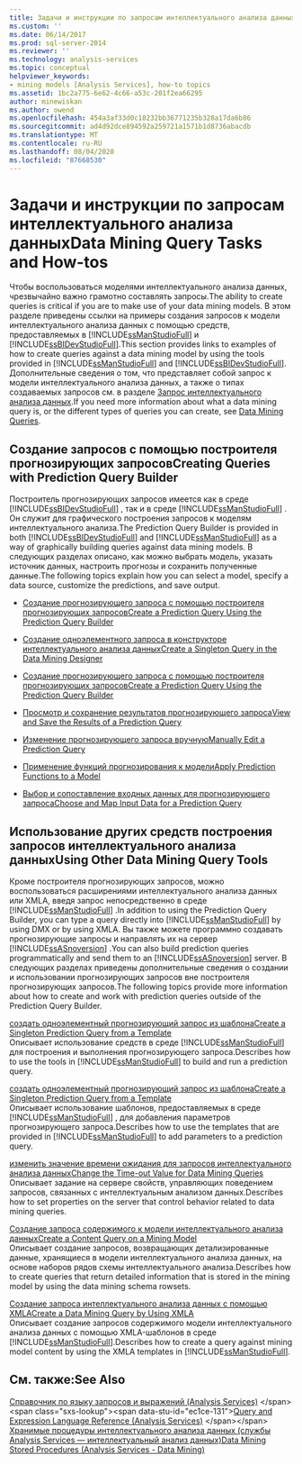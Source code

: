 ```yaml
---
title: Задачи и инструкции по запросам интеллектуального анализа данных | Документация Майкрософт
ms.custom: ''
ms.date: 06/14/2017
ms.prod: sql-server-2014
ms.reviewer: ''
ms.technology: analysis-services
ms.topic: conceptual
helpviewer_keywords:
- mining models [Analysis Services], how-to topics
ms.assetid: 1bc2a775-6e62-4c66-a53c-201f2ea66295
author: minewiskan
ms.author: owend
ms.openlocfilehash: 454a3af33d0c18232bb36771235b328a17da6b86
ms.sourcegitcommit: ad4d92dce894592a259721a1571b1d8736abacdb
ms.translationtype: MT
ms.contentlocale: ru-RU
ms.lasthandoff: 08/04/2020
ms.locfileid: "87668530"
---
```

# <a name="data-mining-query-tasks-and-how-tos"></a><span data-ttu-id="ec1ce-102">Задачи и инструкции по запросам интеллектуального анализа данных</span><span class="sxs-lookup"><span data-stu-id="ec1ce-102">Data Mining Query Tasks and How-tos</span></span>
  <span data-ttu-id="ec1ce-103">Чтобы воспользоваться моделями интеллектуального анализа данных, чрезвычайно важно грамотно составлять запросы.</span><span class="sxs-lookup"><span data-stu-id="ec1ce-103">The ability to create queries is critical if you are to make use of your data mining models.</span></span> <span data-ttu-id="ec1ce-104">В этом разделе приведены ссылки на примеры создания запросов к модели интеллектуального анализа данных с помощью средств, предоставляемых в [!INCLUDE[ssManStudioFull](../../includes/ssmanstudiofull-md.md)] и [!INCLUDE[ssBIDevStudioFull](../../includes/ssbidevstudiofull-md.md)].</span><span class="sxs-lookup"><span data-stu-id="ec1ce-104">This section provides links to examples of how to create queries against a data mining model by using the tools provided in [!INCLUDE[ssManStudioFull](../../includes/ssmanstudiofull-md.md)] and [!INCLUDE[ssBIDevStudioFull](../../includes/ssbidevstudiofull-md.md)].</span></span> <span data-ttu-id="ec1ce-105">Дополнительные сведения о том, что представляет собой запрос к модели интеллектуального анализа данных, а также о типах создаваемых запросов см. в разделе [Запрос интеллектуального анализа данных](data-mining-queries.md).</span><span class="sxs-lookup"><span data-stu-id="ec1ce-105">If you need more information about what a data mining query is, or the different types of queries you can create, see [Data Mining Queries](data-mining-queries.md).</span></span>  
  
## <a name="creating-queries-with-prediction-query-builder"></a><span data-ttu-id="ec1ce-106">Создание запросов с помощью построителя прогнозирующих запросов</span><span class="sxs-lookup"><span data-stu-id="ec1ce-106">Creating Queries with Prediction Query Builder</span></span>  
 <span data-ttu-id="ec1ce-107">Построитель прогнозирующих запросов имеется как в среде [!INCLUDE[ssBIDevStudioFull](../../includes/ssbidevstudiofull-md.md)] , так и в среде [!INCLUDE[ssManStudioFull](../../includes/ssmanstudiofull-md.md)] . Он служит для графического построения запросов к моделям интеллектуального анализа.</span><span class="sxs-lookup"><span data-stu-id="ec1ce-107">The Prediction Query Builder is provided in both [!INCLUDE[ssBIDevStudioFull](../../includes/ssbidevstudiofull-md.md)] and [!INCLUDE[ssManStudioFull](../../includes/ssmanstudiofull-md.md)] as a way of graphically building queries against data mining models.</span></span> <span data-ttu-id="ec1ce-108">В следующих разделах описано, как можно выбрать модель, указать источник данных, настроить прогнозы и сохранить полученные данные.</span><span class="sxs-lookup"><span data-stu-id="ec1ce-108">The following topics explain how you can select a model, specify a data source, customize the predictions, and save output.</span></span>  
  
-   [<span data-ttu-id="ec1ce-109">Создание прогнозирующего запроса с помощью построителя прогнозирующих запросов</span><span class="sxs-lookup"><span data-stu-id="ec1ce-109">Create a Prediction Query Using the Prediction Query Builder</span></span>](create-a-prediction-query-using-the-prediction-query-builder.md)  
  
-   [<span data-ttu-id="ec1ce-110">Создание одноэлементного запроса в конструкторе интеллектуального анализа данных</span><span class="sxs-lookup"><span data-stu-id="ec1ce-110">Create a Singleton Query in the Data Mining Designer</span></span>](create-a-singleton-query-in-the-data-mining-designer.md)  
  
-   [<span data-ttu-id="ec1ce-111">Создание прогнозирующего запроса с помощью построителя прогнозирующих запросов</span><span class="sxs-lookup"><span data-stu-id="ec1ce-111">Create a Prediction Query Using the Prediction Query Builder</span></span>](create-a-prediction-query-using-the-prediction-query-builder.md)  
  
-   [<span data-ttu-id="ec1ce-112">Просмотр и сохранение результатов прогнозирующего запроса</span><span class="sxs-lookup"><span data-stu-id="ec1ce-112">View and Save the Results of a Prediction Query</span></span>](view-and-save-the-results-of-a-prediction-query.md)  
  
-   [<span data-ttu-id="ec1ce-113">Изменение прогнозирующего запроса вручную</span><span class="sxs-lookup"><span data-stu-id="ec1ce-113">Manually Edit a Prediction Query</span></span>](manually-edit-a-prediction-query.md)  
  
-   [<span data-ttu-id="ec1ce-114">Применение функций прогнозирования к модели</span><span class="sxs-lookup"><span data-stu-id="ec1ce-114">Apply Prediction Functions to a Model</span></span>](apply-prediction-functions-to-a-model.md)  
  
-   [<span data-ttu-id="ec1ce-115">Выбор и сопоставление входных данных для прогнозирующего запроса</span><span class="sxs-lookup"><span data-stu-id="ec1ce-115">Choose and Map Input Data for a Prediction Query</span></span>](choose-and-map-input-data-for-a-prediction-query.md)  
  
## <a name="using-other-data-mining-query-tools"></a><span data-ttu-id="ec1ce-116">Использование других средств построения запросов интеллектуального анализа данных</span><span class="sxs-lookup"><span data-stu-id="ec1ce-116">Using Other Data Mining Query Tools</span></span>  
 <span data-ttu-id="ec1ce-117">Кроме построителя прогнозирующих запросов, можно воспользоваться расширениями интеллектуального анализа данных или XMLA, введя запрос непосредственно в среде [!INCLUDE[ssManStudioFull](../../includes/ssmanstudiofull-md.md)] .</span><span class="sxs-lookup"><span data-stu-id="ec1ce-117">In addition to using the Prediction Query Builder, you can type a query directly into [!INCLUDE[ssManStudioFull](../../includes/ssmanstudiofull-md.md)] by using DMX or by using XMLA.</span></span> <span data-ttu-id="ec1ce-118">Вы также можете программно создавать прогнозирующие запросы и направлять их на сервер [!INCLUDE[ssASnoversion](../../includes/ssasnoversion-md.md)] .</span><span class="sxs-lookup"><span data-stu-id="ec1ce-118">You can also build prediction queries programmatically and send them to an [!INCLUDE[ssASnoversion](../../includes/ssasnoversion-md.md)] server.</span></span> <span data-ttu-id="ec1ce-119">В следующих разделах приведены дополнительные сведения о создании и использовании прогнозирующих запросов вне построителя прогнозирующих запросов.</span><span class="sxs-lookup"><span data-stu-id="ec1ce-119">The following topics provide more information about how to create and work with prediction queries outside of the Prediction Query Builder.</span></span>  
  
 [<span data-ttu-id="ec1ce-120">создать одноэлементный прогнозирующий запрос из шаблона</span><span class="sxs-lookup"><span data-stu-id="ec1ce-120">Create a Singleton Prediction Query from a Template</span></span>](create-a-singleton-prediction-query-from-a-template.md)  
 <span data-ttu-id="ec1ce-121">Описывает использование средств в среде [!INCLUDE[ssManStudioFull](../../includes/ssmanstudiofull-md.md)] для построения и выполнения прогнозирующего запроса.</span><span class="sxs-lookup"><span data-stu-id="ec1ce-121">Describes how to use the tools in [!INCLUDE[ssManStudioFull](../../includes/ssmanstudiofull-md.md)] to build and run a prediction query.</span></span>  
  
 [<span data-ttu-id="ec1ce-122">создать одноэлементный прогнозирующий запрос из шаблона</span><span class="sxs-lookup"><span data-stu-id="ec1ce-122">Create a Singleton Prediction Query from a Template</span></span>](create-a-singleton-prediction-query-from-a-template.md)  
 <span data-ttu-id="ec1ce-123">Описывает использование шаблонов, предоставляемых в среде [!INCLUDE[ssManStudioFull](../../includes/ssmanstudiofull-md.md)] , для добавления параметров прогнозирующего запроса.</span><span class="sxs-lookup"><span data-stu-id="ec1ce-123">Describes how to use the templates that are provided in [!INCLUDE[ssManStudioFull](../../includes/ssmanstudiofull-md.md)] to add parameters to a prediction query.</span></span>  
  
 [<span data-ttu-id="ec1ce-124">изменить значение времени ожидания для запросов интеллектуального анализа данных</span><span class="sxs-lookup"><span data-stu-id="ec1ce-124">Change the Time-out Value for Data Mining Queries</span></span>](change-the-time-out-value-for-data-mining-queries.md)  
 <span data-ttu-id="ec1ce-125">Описывает задание на сервере свойств, управляющих поведением запросов, связанных с интеллектуальным анализом данных.</span><span class="sxs-lookup"><span data-stu-id="ec1ce-125">Describes how to set properties on the server that control behavior related to data mining queries.</span></span>  
  
 [<span data-ttu-id="ec1ce-126">Создание запроса содержимого к модели интеллектуального анализа данных</span><span class="sxs-lookup"><span data-stu-id="ec1ce-126">Create a Content Query on a Mining Model</span></span>](create-a-content-query-on-a-mining-model.md)  
 <span data-ttu-id="ec1ce-127">Описывает создание запросов, возвращающих детализированные данные, хранящиеся в модели интеллектуального анализа данных, на основе наборов рядов схемы интеллектуального анализа.</span><span class="sxs-lookup"><span data-stu-id="ec1ce-127">Describes how to create queries that return detailed information that is stored in the mining model by using the data mining schema rowsets.</span></span>  
  
 [<span data-ttu-id="ec1ce-128">Создание запроса интеллектуального анализа данных с помощью XMLA</span><span class="sxs-lookup"><span data-stu-id="ec1ce-128">Create a Data Mining Query by Using XMLA</span></span>](create-a-data-mining-query-by-using-xmla.md)  
 <span data-ttu-id="ec1ce-129">Описывает создание запросов содержимого модели интеллектуального анализа данных с помощью XMLA-шаблонов в среде [!INCLUDE[ssManStudioFull](../../includes/ssmanstudiofull-md.md)].</span><span class="sxs-lookup"><span data-stu-id="ec1ce-129">Describes how to create a query against mining model content by using the XMLA templates in [!INCLUDE[ssManStudioFull](../../includes/ssmanstudiofull-md.md)].</span></span>  
  
## <a name="see-also"></a><span data-ttu-id="ec1ce-130">См. также:</span><span class="sxs-lookup"><span data-stu-id="ec1ce-130">See Also</span></span>  
 <span data-ttu-id="ec1ce-131">[Справочник по языку запросов и выражений &#40;Analysis Services&#41;](https://msdn.microsoft.com/library/gg492188(SQL.130).aspx) </span><span class="sxs-lookup"><span data-stu-id="ec1ce-131">[Query and Expression Language Reference &#40;Analysis Services&#41;](https://msdn.microsoft.com/library/gg492188(SQL.130).aspx) </span></span>  
 [<span data-ttu-id="ec1ce-132">Хранимые процедуры интеллектуального анализа данных (службы Analysis Services — интеллектуальный анализ данных)</span><span class="sxs-lookup"><span data-stu-id="ec1ce-132">Data Mining Stored Procedures &#40;Analysis Services - Data Mining&#41;</span></span>](/sql/analysis-services/data-mining/data-mining-stored-procedures-analysis-services-data-mining)  
  
  
